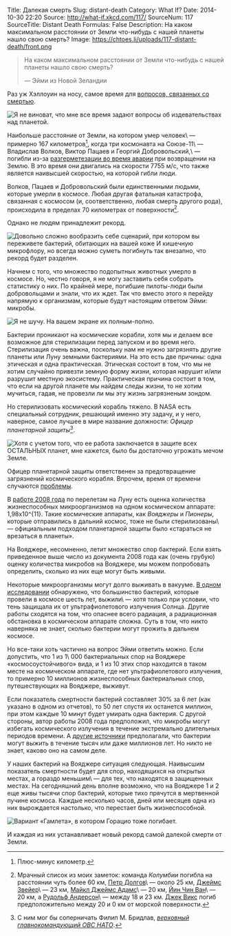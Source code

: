 Title: Далекая смерть
Slug: distant-death
Category: What If?
Date: 2014-10-30 22:20
Source: http://what-if.xkcd.com/117/
SourceNum: 117
SourceTitle: Distant Death
Formulas: False
Description: На каком максимальном расстоянии от Земли что-нибудь с нашей планеты нашло свою смерть?
Image: https://chtoes.li/uploads/117-distant-death/front.png

> На каком максимальном расстоянии от Земли что-нибудь с нашей планеты нашло свою смерть?
>
> — Эйми из Новой Зеландии

Раз уж Хэллоуин на носу, самое время для [вопросов, связанных со смертью][1].

![](/uploads/117-distant-death/usual_ru.png "Я не виноват, что мне все время задают вопросы об издевательствах над планетой.")

Наибольше расстояние от Земли, на котором умер человек\ — примерно 167 километров[^1], когда три космонавта на Союзе-11\ — Владислав Волков, Виктор Пацаев и Георгий Добровольский,\ — погибли из-за [разгерметезации во время аварии][2] при возвращении на Землю. В это время они двигались на скорости 7755 м/c, что также является наивысшей скоростью, на которой гибли люди.

[^1]: Плюс-минус километр.

Волков, Пацаев и Добровольский были единственными людьми, которые умерли в космосе. Любая другая фатальная катастрофа, связанная с космосом (и, соответственно, любая смерть другого рода), происходила в пределах 70 километрах от поверхности[^2].

[^2]: Мрачный список из моих заметок: команда *Колумбии* погибла на расстоянии чуть более 60 км, [Петр Долгов][3]\ — около 25 км, [Джеймс Звейер][4]\ — 23 км, [Майкл Джеймс Адамс][5]\ — 20 км, [Йин Чин Ван][6]\ — 20 км, а [Рудольф Андерсон][7]\ — между 18 и 23 км. [Джек Викс][8] погиб предположительно между 20 и 0 км от морской поверхности.

Однако не людям принадлежит рекорд.

![](/uploads/117-distant-death/yet_ru.png "Довольно сложно вообразить себе сценарий, при котором вы переживете бактерий, обитающих на вашей коже И кишечную микрофлору, но всегда можно суметь погибнуть так внезапно, что рекорд будет разделен.")

Начнем с того, что множество подопытных животных умерло в космосе. Но, честно говоря, я не могу заставить себя собрать статистику о них. По крайней мере, погибшие пилоты-люди были добровольцами и знали, что их ждет. Так что вместо этого я перейду напрямую к организмам, которые будут настоящим ответом Эйми: микробы.

![](/uploads/117-distant-death/microbe_ru.png "Я не шучу. На вашем экране их полным-полно.")

Бактерии проникают на космические корабли, хотя мы и делаем все возможное для стерилизации перед запуском и во время него. Стерилизация очень важна, поскольку нам не нужно загрязнять другие планеты или Луну земными бактериями. На это есть две причины: одна этическая и одна практическая. Этическая состоит в том, что мы не хотим случайно привезти земную форму жизни, которая нарушит и/или разрушит местную экосистему. Практическая причина состоит в том, что если на другой планете мы найдем следы жизни, то не хотим мучиться, гадая, не провезли ли мы эту жизнь загрязненым зондом.

Но стерилизовать космический корабль тяжело. В NASA есть специальный сотрудник, решающий именно эту задачу, и у него, наверное, самое лучшее в мире название должности: *Офицер планетарной защиты*[^3].

[^3]: С ним мог бы соперничать Филип М. Бридлав, [*верховный главнокомандующий ОВС НАТО*][9].

![](/uploads/117-distant-death/officer_ru.png "Хотя с учетом того, что ее работа заключается в защите всех ОСТАЛЬНЫХ планет, мне кажется, было бы достаточно угрожать мечом Земле.")

Офицер планетарной защиты ответственен за предотвращение загрязнений космического корабля. Впрочем, время от времени случаются [проблемы][10].

В [работе 2008 года][11] по перелетам на Луну есть оценка количества жизнеспособных микроорганизмов на одном космическом аппарате: 1,98x10^{11}. Такие космические аппараты, как  *Вояджеры* и *Пионеры*, которые отправились в дальний космос, тоже не были стерилизованы\ — официальным подходом планетарной защиты было «стараться не врезаться в планеты».

На Вояджере, несомненно, летит множество спор бактерий. Если взять приведенное выше число из документа 2008 года как (очень грубую) оценку количества микробов на Вояджере, мы можем попробовать определить, сколько из них еще могут быть живыми.

Некоторые микроорганизмы могут долго выживать в вакууме. [В одном исследовании][12] обнаружено, что большинство бактерий, которые провели в космосе шесть лет, выжили\ — хотя только при условии, что тень защищала их от ультрафиолетового излучения Солнца. Другие работы сходятся на том, что опаснее всего радиация, а радиационная обстановка в космическом аппарате сложна. Суть в том, что никто наверняка не знает, сколько бактерии могут прожить в дальнем космосе.

Но все-таки хоть частично на вопрос Эйми ответить можно. Если допустить, что 1 из 1\ 000 бактериальных спор на Вояджере «космосоустойчивого» вида, и 1 из 10 этих спор находится в таком месте на космическом аппарате, где нет ультрафиолетового излучения, то примерно 10 миллионов жизнеспособных бактериальных спор, путешествующих на Вояджере, выживут.

Если показатель смертности бактерий составляет 30% за 6 лет (как указано в одном из отчетов), то 50 лет спустя их останется миллион, при этом каждые 10 минут будет умирать одна бактерия. С другой стороны, автор работы 2008 года предположил, что микробы могут избегать космического излучения в течение экстремально длительных периодов времени. А [другие источники][13] предполагали, что бактерии могут выжить в течение тысяч или даже миллионов лет. Но никто не знает, каково оно на самом деле.

У наших бактерий на Вояджере ситуация следующая. Наивысшим показатель смертности будет для спор, находящихся на открытых местах, а гораздо меньшим\ — для тех, что находятся в защищенных местах. На сегодняшний день вполне возможно, что на Вояджере 1 и 2 еще живы тысячи спор бактерий, которые тихо прячутся в мертвенной пучине космоса. Каждые несколько часов, дней или месяцев одна из них вырождается настолько, что перестает быть жизнеспособной.

![](/uploads/117-distant-death/alas_ru.png "Вариант «Гамлета», в котором Горацио тоже погибает.")

И каждая из них устанавливает новый рекорд самой далекой смерти от Земли.

[1]: https://chtoes.li/facebook-of-the-dead/

[2]: http://history.nasa.gov/SP-4209/ch8-2.htm

[3]: http://ru.wikipedia.org/wiki/Долгов,_Пётр_Иванович

[4]: http://roadrunnersinternationale.com/weaver_sr71_bailout.html

[5]: http://ru.wikipedia.org/wiki/Адамс,_Майкл_Джеймс

[6]: http://myplace.frontier.com/~anneled/ColdWar.html

[7]: http://ru.wikipedia.org/wiki/Андерсон,_Рудольф

[8]: http://www.habu.org/a-12/06932.html

[9]: http://en.wikipedia.org/wiki/Supreme_Allied_Commander#NATO

[10]: http://www.space.com/13783-nasa-msl-curiosity-mars-rover-planetary-protection.html

[11]: http://www.lpi.usra.edu/meetings/leagilewg2008/pdf/4029.pdf

[12]: http://www.sciencedirect.com/science/article/pii/0273117794904480

[13]: http://www.ncbi.nlm.nih.gov/pmc/articles/PMC99004/#B109
